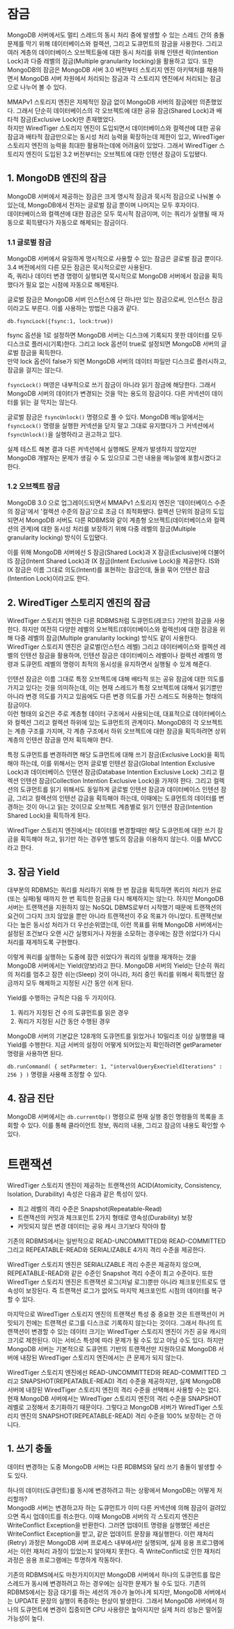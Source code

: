 # 잠금
MongoDB 서버에서도 멀티 스레드의 동시 처리 중에 발생할 수 있는 스레드 간의 충돌 문제를 막기 위해 데이터베이스와 컬렉션, 그리고 도큐먼트의 잠금을 사용한다. 그리고 여러 계층의 데이터베이스 오브젝트들에 대한 동시 처리를 위해 인텐션 락(Intention Lock)과 다중 레벨의 잠금(Multiple granularity locking)을 활용하고 있다. 또한 MongoDB의 잠금은 MongoDB 서버 3.0 버전부터 스토리지 엔진 아키텍처를 채용하면서 MongoDB 서버 차원에서 처리되는 잠금과 각 스토리지 엔진에서 처리되는 잠금으로 나누어 볼 수 있다.

MMAPv1 스토리지 엔진은 자체적인 잠금 없이 MongoDB 서버의 잠금에만 의존했었다. 그래서 단순히 데이터베이스의 각 오브젝트에 대한 공유 잠금(Shared Lock)과 배타적 잠금(Exclusive Lock)만 존재했었다.  
하지만 WiredTiger 스토리지 엔진이 도입되면서 데이터베이스와 컬렉션에 대한 공유 잠금과 배타적 잠금만으로는 동시성 처리 능력을 확장하는데 제한이 있고, WiredTiger 스토리지 엔진의 능력을 최대한 활용하는데에 어려움이 있었다. 그래서 WiredTiger 스토리지 엔진이 도입된 3.2 버전부터는 오브젝트에 대한 인텐션 잠금이 도입됐다.

## 1. MongoDB 엔진의 잠금
MongoDB 서버에서 제공하는 잠금은 크게 명시적 잠금과 묵시적 잠금으로 나눠볼 수 있는데, MongoDB에서 전자는 글로벌 잠금 뿐이며 나머지는 모두 후자이다.  
데이터베이스와 컬렉션에 대한 잠금은 모두 묵시적 잠금이며, 이는 쿼리가 실행될 때 자동으로 획득됐다가 자동으로 해제되는 잠금이다. 

### 1.1 글로벌 잠금
MongoDB 서버에서 유일하게 명시적으로 사용할 수 있는 잠금은 글로벌 잠금 뿐이다. 3.4 버전에서의 다른 모든 잠금은 묵시적으로만 사용된다.  
즉, 쿼리나 데이터 변경 명령이 실행되면 묵시적으로 MongoDB 서버에서 잠금을 획득했다가 필요 없는 시점에 자동으로 해제된다.

글로벌 잠금은 MongoDB 서버 인스턴스에 단 하나만 있는 잠금으로써, 인스턴스 잠금이라고도 부른다. 이를 사용하는 방법은 다음과 같다.

```
db.fsyncLock({fsync:1, lock:true})
```

fsync 옵션을 1로 설정하면 MongoDB 서버는 디스크에 기록되지 못한 데이터를 모두 디스크로 플러시(기록)한다. 그리고 lock 옵션이 true로 설정되면 MongoDB 서버의 글로벌 잠금을 획득한다.  
만약 lock 옵션이 false가 되면 MongoDB 서버의 데이터 파일만 디스크로 플러시하고, 잠금을 걸지는 않는다. 

`fsyncLock()` 며영은 내부적으로 쓰기 잠금이 아니라 읽기 잠금에 해당한다. 그래서 MongoDB 서버의 데이터가 변경되는 것을 막는 용도의 잠금이다. 다른 커넥션이 데이터를 읽는 걸 막지는 않는다.

글로벌 잠금은 `fsyncUnlock()` 명령으로 풀 수 있다. MongoDB 메뉴얼에서는 `fsyncLock()` 명령을 실행한 커넥션을 닫지 말고 그대로 유지했다가 그 커넥션에서 `fsyncUnlock()`을 실행하라고 권고하고 있다. 

실제 테스트 해본 결과 다른 커넥션에서 실행해도 문제가 발생하지 않았지만 MongoDB 개발자는 문제가 생길 수 도 있으므로 그런 내용을 메뉴얼에 포함시켰다고 한다.

### 1.2 오브젝트 잠금
MongoDB 3.0 으로 업그레이드되면서 MMAPv1 스토리지 엔진은 '데이터베이스 수준의 잠금'에서 '컬렉션 수준의 잠금'으로 조금 더 최적화됐다. 컬렉션 단위의 잠금의 도입되면서 MongoDB 서버도 다른 RDBMS와 같이 계층형 오브젝트(데이터베이스와 컬렉션의 관계)에 대한 동시성 처리를 보장하기 위해 다중 레벨의 잠금(Multiple granularity locking) 방식이 도입됐다. 

이를 위해 MongoDB 서버에선 S 잠금(Shared Lock)과 X 잠금(Exclusive)에 더불어 IS 잠금(Intent Shared Lock)과 IX 잠금(Intent Exclusive Lock)을 제공한다. IS와 IX 잠금은 이름 그대로 의도(Intent)를 표현하는 잠금인데, 둘을 묶어 인텐션 잠금(Intention Lock)이라고도 한다.

## 2. WiredTiger 스토리지 엔진의 잠금
WiredTiger 스토리지 엔진은 다른 RDBMS처럼 도큐먼트(레코드) 기반의 잠금을 사용한다. 하지만 여전히 다양한 레벨의 오브젝트(데이터베이스와 컬렉션)에 대한 잠금을 위해 다중 레벨의 잠금(Multiple granularity locking) 방식도 같이 사용한다. WiredTiger 스토리지 엔진은 글로벌(인스턴스 레벨) 그리고 데이터베이스와 컬렉션 레벨의 인텐션 잠금을 활용하며, 인텐션 잠금은 데이터베이스 레벨이나 컬렉션 레벨의 명령과 도큐먼트 레벨의 명령이 최적의 동시성을 유지하면서 실행될 수 있게 해준다.

인텐션 잠금은 이름 그대로 특정 오브젝트에 대해 배타적 또는 공유 잠금에 대한 의도를 가지고 있다는 것을 의미하는데, 이는 현재 스레드가 특정 오브젝트에 대해서 읽기뿐만 아니라 변경 의도를 가지고 있음에도 다른 변경 의도를 가진 스레드도 허용하는 형태의 잠금이다.  
이런 형태의 요건은 주로 계층형 데이터 구조에서 사용되는데, 대표적으로 데이터베이스와 컬렉션 그리고 컬렉션 하위에 있는 도큐먼트의 관계이다. MongoDB의 각 오브젝트는 계층 구조를 가지며, 각 계층 구조에서 하위 오브젝트에 대한 잠금을 획득하려면 상위 계층의 인텐션 잠금을 먼저 획득해야 한다.

특정 도큐먼트를 변경하려면 해당 도큐먼트에 대해 쓰기 잠금(Exclusive Lock)을 획득해야 하는데, 이를 위해서는 먼저 글로벌 인텐션 잠금(Global Intention Exclusive Lock)과 데이터베이스 인텐션 잠금(Database Intention Exclusive Lock) 그리고 컬렉션 인텐션 잠금(Collection Intention Exclusive Lock)을 가져야 한다. 그리고 컬렉션의 도큐먼트를 읽기 위해서도 동일하게 글로벌 인텐션 잠금과 데이터베이스 인텐션 잠금, 그리고 컬렉션의 인텐션 감금을 획득해야 하는데, 이때에는 도큐먼트의 데이터를 변경하는 것이 아니고 읽는 것이므로 오브젝트 계층별로 읽기 인텐션 잠금(Intention Shared Lock)을 획득하게 된다. 

WiredTiger 스토리지 엔진에서는 데이터를 변경할때만 해당 도큐먼트에 대한 쓰기 잠금을 획득해야 하고, 읽기만 하는 경우엔 별도의 잠금을 이용하지 않는다. 이를 MVCC라고 한다.

## 3. 잠금 Yield
대부분의 RDBMS는 쿼리를 처리하기 위해 한 번 잠금을 획득하면 쿼리의 처리가 완료(또는 실패)될 때까지 한 번 획득한 잠금을 다시 해제하지는 않는다. 하지만 MongoDB 서버는 트랜잭션을 지원하지 않는 NoSQL DBMS로부터 시작했기 때문에 트랜잭션의 요건이 그다지 크지 않았을 뿐만 아니라 트랜잭션이 주요 목표가 아니었다. 트랜잭션보다는 높은 동시성 처리가 더 우선순위였는데, 이런 목표를 위해 MongoDB 서버에서는 설정된 조건보다 오랜 시간 실행되거나 자원을 소모하는 경우에는 잠깐 쉬었다가 다시 처리를 재게하도록 구현했다.

이렇게 쿼리를 실행하는 도중에 잠깐 쉬었다가 쿼리의 실행을 재개하는 것을 MongoDB 서버에서는 Yield(양보)라고 한다. MongoDB 서버의 Yield는 단순히 쿼리의 처리를 멈추고 잠깐 쉬는(Sleep) 것이 아니라, 처리 중인 쿼리를 위해서 획득했던 잠금까지 모두 해제하고 지정된 시간 동안 쉬게 된다.

Yield를 수행하는 규칙은 다음 두 가지이다.
1. 쿼리가 지정된 건 수의 도큐먼트를 읽은 경우
2. 쿼리가 지정된 시간 동안 수행된 경우

MongoDB 서버의 기본값은 128개의 도큐먼트를 읽었거나 10밀리초 이상 실행했을 때 Yield를 수행한다. 지금 서버의 설정이 어떻게 되어있는지 확인하려면 getParameter 명령을 사용하면 된다.

`db.runCommand( { setParmeter: 1, "intervalQueryExecYieldIterations" : 256 } )` 명령을 사용해 조정할 수 있다.

## 4. 잠금 진단
MongoDB 서버에서는 `db.currentOp()` 명령으로 현재 실행 중인 명령들의 목록을 조회할 수 있다. 이를 통해 클라이언트 정보, 쿼리의 내용, 그리고 잠금의 내용도 확인할 수 있다. 



# 트랜잭션
WiredTiger 스토리지 엔진이 제공하는 트랜잭션의 ACID(Atomicity, Consistency, Isolation, Durability) 속성은 다음과 같은 특성이 있다.
- 최고 레벨의 격리 수준은 Snapshot(Repeatable-Read)
- 트랜잭션의 커밋과 체크포인트 2가지 형태로 영속성(Durability) 보장
- 커밋되지 않은 변경 데이터는 공유 캐시 크기보다 작아야 함

기존의 RDBMS에서는 일반적으로 READ-UNCOMMITTED와 READ-COMMITTED 그리고 REPEATABLE-READ와 SERIALIZABLE 4가지 격리 수준을 제공한다.  

WiredTiger 스토리지 엔진은 SERIALIZABLE 격리 수준은 제공하지 않으며, REPEATABLE-READ와 같은 수준인 Snapshot 격리 수준이 최고 수준이다. 또한 WiredTiger 스토리지 엔진은 트랜잭션 로그(저널 로그)뿐만 아니라 체크포인트로도 영속성이 보장된다. 즉 트랜잭션 로그가 없어도 마지막 체크포인트 시점의 데이터를 복구할 수 있다. 

마지막으로 WiredTiger 스토리지 엔진의 트랜잭션 특성 중 중요한 것은 트랜잭션이 커밋되기 전에는 트랜잭션 로그를 디스크로 기록하지 않는다는 것이다. 그래서 하나의 트랜잭션이 변경할 수 있는 데이터 크기는 WiredTiger 스토리지 엔진이 가진 공유 캐시의 크기로 제한된다. 이는 서비스 특성에 따라 문제가 될 수도 있고 아닐 수도 있다. 하지만 MongoDB 서버는 기본적으로 도큐먼트 기반의 트랜잭션만 지원하므로 MongoDB 서버에 내장된 WiredTiger 스토리지 엔진에서는 큰 문제가 되지 않는다.

WiredTiger 스토리지 엔진에선 READ-UNCOMMITTED와 READ-COMMITTED 그리고 SNAPSHOT(REPEATABLE-READ) 격리 수준을 제공하지만, 실제 MongoDB 서버에 내장된 WiredTiger 스토리지 엔진의 격리 수준을 선택해서 사용할 수는 없다. 현재 MongoDB 서버에서는 WiredTiger 스토리지 엔진의 격리 수준을 SNAPSHOT 레벨로 고정해서 초기화하기 때문이다. 그렇다고 MongoDB 서버가 WiredTiger 스토리지 엔진의 SNAPSHOT(REPEATABLE-READ) 격리 수준을 100% 보장하는 건 아니다. 

## 1. 쓰기 충돌
데이터 변경하는 도중 MongoDB 서버는 다른 RDBMS와 달리 쓰기 충돌이 발생할 수도 있다. 

하나의 데이터(도큐먼트)를 동시에 변경하려고 하는 상황에서 MongoDB는 어떻게 처리할까?  
MongodB 서버는 변경하고자 하는 도큐먼트가 이미 다른 커넥션에 의해 잠금이 걸려있으면 즉시 업데이트를 취소한다. 이때 MongoDB 서버의 각 스토리지 엔진은 WriteConflict Exception을 반환한다. 그러면 업데이트 명령을 실행했던 세션은 WriteConflict Exception을 받고, 같은 업데이트 문장을 재실행한다. 이런 재처리(Retry) 과정은 MongoDB 서버 프로세스 내부에서만 실행되며, 실제 응용 프로그램에서는 이런 재처리 과정이 있었는지 알아채지 못한다. 즉 WriteConflict로 인한 재처리 과정은 응용 프로그램에는 투명하게 작동하다.

기존의 RDBMS에서도 마찬가지이지만 MongoDB 서버에서 하나의 도큐먼트를 많은 스레드가 동시에 변경하려고 하는 경우에는 심각한 문제가 될 수도 있다. 기존의 RDBMS에서는 잠금 대기를 하는 세션의 개수가 늘어나게 되지만, MongoDB 서버에서는 UPDATE 문장의 실행이 폭증하는 현상이 발생한다. 그래서 MongoDB 서버에서 하나의 도큐먼트에 변경이 집중되면 CPU 사용량은 높아지지만 실제 처리 성능은 떨어질 가능성이 높다. 

